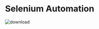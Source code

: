<h1>Selenium Automation</h1>


![download](https://github.com/user-attachments/assets/d7e2e809-27c5-407d-aa77-89ba36635d30)
